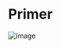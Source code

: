 # Primer
![image](https://user-images.githubusercontent.com/113889092/226344080-807b90ce-0de6-4cae-81c4-d5d4174a0930.png)
